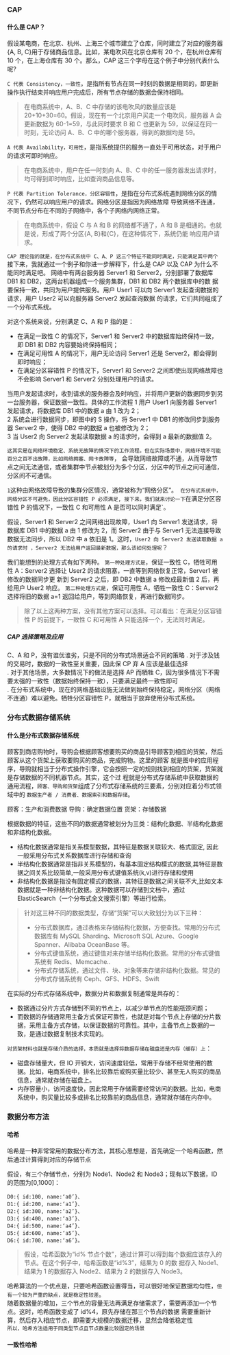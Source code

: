 ### CAP
#### 什么是 CAP？
假设某电商，在北京、杭州、上海三个城市建立了仓库，同时建立了对应的服务器{A, B, C}用于存储商品信息。比如，某电吹风在北京仓库有 
20 个，在杭州仓库有 10 个，在上海仓库有 30 个。那么，CAP 这三个字母在这个例子中分别代表什么呢?

`C 代表 Consistency，一致性`，是指所有节点在同一时刻的数据是相同的，即更新操作执行结束并响应用户完成后，所有节点存储的数据会保持相同。

>在电商系统中，A、B、C 中存储的该电吹风的数量应该是 20+10+30=60。假设，现在有一个北京用户买走一个电吹风，服务器 A 会更新数据为
 60-1=59，与此同时要求 B 和 C 也更新为 59，以保证在同一时刻，无论访问 A、B、C 中的哪个服务器，得到的数据均是 59。
 
`A 代表 Availability，可用性`，是指系统提供的服务一直处于可用状态，对于用户的请求可即时响应。
>在电商系统中，用户在任一时刻向 A、B、C 中的任一服务器发出请求时，均可得到即时响应，比如查询商品信息等。

`P 代表 Partition Tolerance，分区容错性`，是指在分布式系统遇到网络分区的情况下，仍然可以响应用户的请求。网络分区是指因为网络故障
导致网络不连通，不同节点分布在不同的子网络中，各个子网络内网络正常。
> 在电商系统中，假设 C 与 A 和 B 的网络都不通了，A 和 B 是相通的。也就是说，形成了两个分区{A, B}和{C}，在这种情况下，系统仍能
响应用户请求。

`CAP 理论指的就是，在分布式系统中 C、A、P 这三个特征不能同时满足，只能满足其中两个`
接下来，我就通过一个例子和你进一步解释下，什么是 CAP 以及 CAP 为什么不能同时满足吧。
网络中有两台服务器 Server1 和 Server2，分别部署了数据库 DB1 和 DB2，这两台机器组成一个服务集群，DB1 和 DB2 两个数据库中的数
据要保持一致，共同为用户提供服务。用户 User1 可以向 Server1 发起查询数据的请求，用户 User2 可以向服务器 Server2 发起查询数据
的请求，它们共同组成了一个分布式系统。

对这个系统来说，分别满足 C、A 和 P 指的是：
+ 在满足一致性 C 的情况下，Server1 和 Server2 中的数据库始终保持一致，即 DB1 和 DB2 内容要始终保持相同；  
+ 在满足可用性 A 的情况下，用户无论访问 Server1 还是 Server2，都会得到即时响应；
+ 在满足分区容错性 P 的情况下，Server1 和 Server2 之间即使出现网络故障也不会影响 Server1 和 Server2 分别处理用户的请求。

当用户发起请求时，收到请求的服务器会及时响应，并将用户更新的数据同步到另一台服务器，保证数据一致性。具体的工作流程
1 用户 User1 向服务器 Server1 发起请求，将数据库 DB1 中的数据 a 由 1 改为 2；  
2 系统会进行数据同步，即图中的 S 操作，将 Server1 中 DB1 的修改同步到服务器 Server2 中，使得 DB2 中的数据 a 也被修改为 2；  
3 当 User2 向 Server2 发起读取数据 a 的请求时，会得到 a 最新的数据值 2。  

`这其实是在网络环境稳定、系统无故障的情况下的工作流程。但在实际场景中，网络环境不可能百分之百不出故障，比如网络拥塞、网卡故障等`，
会导致网络故障或不通，从而导致节点之间无法通信，或者集群中节点被划分为多个分区，分区中的节点之间可通信，分区间不可通信。

`1`这种由网络故障导致的集群分区情况，通常被称为“网络分区”。`
在分布式系统中，网络分区不可避免，因此分区容错性 P 必须满足, 接下来，我们就来讨论一下`在满足分区容错性 P 的情况下，一致性 C 和可用性 A 是否可以同时满足`。

假设，Server1 和 Server2 之间网络出现故障，User1 向 Server1 发送请求，将数据库 DB1 中的数据 a 由 1 修改为 2，而
 Server2 由于与 Server1 无法连接导致数据无法同步，所以 DB2 中 a 依旧是 1。这时，`User2 向 Server2 发送读取数据 a 的请求时
 ，Server2 无法给用户返回最新数据，那么该如何处理呢`？
 
 我们能想到的处理方式有如下两种。
`第一种处理方式是`，保证一致性 C，牺牲可用性 A：Server2 选择让 User2 的请求阻塞，一直等到网络恢复正常，Server1 被修改的数据同步更
新到 Server2 之后，即 DB2 中数据 a 修改成最新值 2 后，再给用户 User2 响应。 
`第二种处理方式是`，保证可用性 A，牺牲一致性 C：Server2 选择将旧的数据 a=1 返回给用户，等到网络恢复，再进行数据同步。

> 除了以上这两种方案，没有其他方案可以选择。可以看出：在满足分区容错性 P 的前提下，一致性 C 和可用性 A 只能选择一个，无法同时满足。

##### CAP 选择策略及应用
C、A 和 P，没有谁优谁劣，只是不同的分布式场景适合不同的策略
. 对于涉及钱的交易时，数据的一致性至关重要，因此保 CP 弃 A 应该是最佳选择  
. 对于其他场景，大多数情况下的做法是选择 AP 而牺牲 C，因为很多情况下不需要太强的一致性（数据始终保持一致），只要满足最终一致性即可  
. 在分布式系统中，现在的网络基础设施无法做到始终保持稳定，网络分区（网络不连通）难以避免。牺牲分区容错性 P，就相当于放弃使用分布式系统。

### 分布式数据存储系统
#### 什么是分布式数据存储系统
顾客到商店购物时，导购会根据顾客想要购买的商品引导顾客到相应的货架，然后顾客从这个货架上获取要购买的商品，完成购物。这里的顾客
就是图中的应用程序，导购就相当于分布式操作引擎，它会按照一定的规则找到相应的货架，货架就是存储数据的不同机器节点。其实，这个过
程就是分布式存储系统中获取数据的通用流程，`顾客、导购和货架`组成了分布式存储系统的三要素，分别对应着分布式领域中的
`数据生产者 / 消费者、数据索引和数据存储`。

顾客：生产和消费数据
导购：确定数据位置
货架：存储数据

根据数据的特征，这些不同的数据通常被划分为三类：结构化数据、半结构化数据和非结构化数据。
+ 结构化数据通常是指关系模型数据，其特征是数据关联较大、格式固定, 因此一般采用分布式关系数据库进行存储和查询
+ 半结构化数据通常是指非关系模型的，有基本固定结构模式的数据,其特征是数据之间关系比较简单,一般采用分布式键值系统(k,v)进行存储和使用 
+ 非结构化数据是指没有固定模式的数据，其特征是数据之间关联不大,比如文本数据就是一种非结构化数据。这种数据可以存储到文档中，通过 ElasticSearch（一个分布式全文搜索引擎）等进行检索。
>针对这三种不同的数据类型，存储“货架”可以大致划分为以下三种：
> + 分布式数据库，通过表格来存储结构化数据，方便查找。常用的分布式数据库有 MySQL Sharding、Microsoft SQL Azure、Google Spanner、Alibaba OceanBase 等。
> + 分布式键值系统，通过键值对来存储半结构化数据。常用的分布式键值系统有 Redis、Memcache..
> + 分布式存储系统，通过文件、块、对象等来存储非结构化数据。常见的分布式存储系统有 Ceph、GFS、HDFS、Swift

在实际的分布式存储系统中，数据分片和数据复制通常是共存的：
+ 数据通过分片方式存储到不同的节点上，以减少单节点的性能瓶颈问题；
+ 而数据的存储通常用主备方式保证可靠性，也就是对每个节点上存储的分片数据，采用主备方式存储，以保证数据的可靠性。其中，主备节点上数据的一致，是通过数据复制技术实现的。

`对货架材料也就是存储介质的选择，本质就是选择将数据存储在磁盘还是内存（缓存）上`：
+ 磁盘存储量大，但 IO 开销大，访问速度较低，常用于存储不经常使用的数据。比如，电商系统中，排名比较靠后或购买量比较少、甚至无人购买的商品信息，通常就存储在磁盘上。
+ 内存容量小，访问速度快，因此常用于存储需要经常访问的数据。比如，电商系统中，购买量比较多或排名比较靠前的商品信息，通常就存储在内存中。


### 数据分布方法
#### 哈希
哈希是一种非常常用的数据分布方法，其核心思想是，首先确定一个哈希函数，然后通过计算得到对应的存储节点

假设，有三个存储节点，分别为 Node1、Node2 和 Node3；现有以下数据，ID 
的范围为[0,1000]：
```
D0:{ id:100, name:‘a0’}、
D1:{ id:200, name:‘a1’}、
D2:{ id:300, name:‘a2’}、
D3:{ id:400, name:‘a3’}、
D4:{ id:500, name:‘a4’}、
D5:{ id:600, name:‘a5’}、
D6:{ id:700, name:‘a6’}。
```
>假设，哈希函数为“id% 节点个数”，通过计算可以得到每个数据应该存入的节点。在这个例子中，哈希函数是“id%3”，结果为 0 的数
>据存入 Node1、结果为 1 的数据存入 Node2、结果为 2 的数据存入 Node3。

哈希算法的一个优点是，只要哈希函数设置得当，可以很好地保证数据均匀性，`但有一个较为严重的缺点，就是稳定性较差`。  
随着数据量的增加，三个节点的容量无法再满足存储需求了，需要再添加一个节点。这时，哈希函数变成了 id%4，原先存储在那三个节点的数据
需要重新计算，然后存入相应节点，即需要大规模的数据迁移，显然会降低稳定性  
`所以，哈希方法适用于同类型节点且节点数量比较固定的场景`  

#### 一致性哈希








 


 

